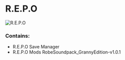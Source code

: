 # R.E.P.O

![R.E.P.O](https://img.shields.io/badge/status-active-brightgreen)

### Contains:

- R.E.P.O Save Manager
- R.E.P.O Mods
    RobeSoundpack_GrannyEdition-v1.0.1